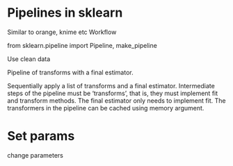 # Pipelines in sklearn
Similar to orange, knime etc
Workflow

from sklearn.pipeline import Pipeline, make_pipeline

Use clean data

Pipeline of transforms with a final estimator.

Sequentially apply a list of transforms and a final estimator. Intermediate steps of the pipeline must be ‘transforms’, that is, they must implement fit and transform methods. The final estimator only needs to implement fit. The transformers in the pipeline can be cached using memory argument.


# Set params
change parameters